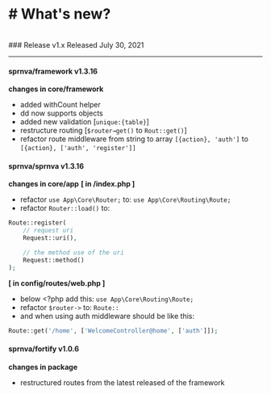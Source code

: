 # # What's new?
<br>
### Release v1.x
Released July 30, 2021

---
#### sprnva/framework v1.3.16
**changes in core/framework**
- added withCount helper
- dd now supports objects
- added new validation [`unique:{table}`]
- restructure routing [`$router→get()` to `Rout::get()`]
- refactor route middleware from string to array  `[{action}, 'auth']` to `[{action}, ['auth', 'register']]`

#### sprnva/sprnva v1.3.16
**changes in core/app**
**[ in /index.php ]**
- refactor `use App\Core\Router;` to: `use App\Core\Routing\Route;`
- refactor `Router::load()` to:

```php
Route::register(
	// request uri
	Request::uri(),

	// the method use of the uri
	Request::method()
);
```

**[ in config/routes/web.php ]**
- below <?php add this: `use App\Core\Routing\Route;`
- refactor `$router->` to: `Route::`
- and when using auth middleware should be like this:
```php
Route::get('/home', ['WelcomeController@home', ['auth']]);
```

#### sprnva/fortify v1.0.6
**changes in package**
- restructured routes from the latest released of the framework